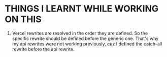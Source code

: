 # THINGS I LEARNT WHILE WORKING ON THIS

1. Vercel rewrites are resolved in the order they are defined. So the specific rewrite should be defined before the generic one.
   That's why my api rewrites were not working previously, cuz I defined the catch-all rewrite before the api rewrite.
